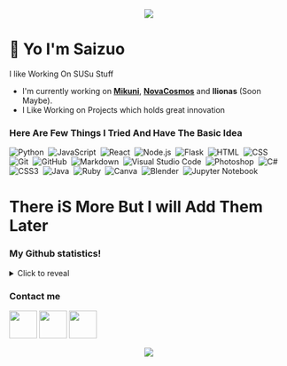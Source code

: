 <div align="center"><img src="https://cdn.discordapp.com/attachments/889523668252753931/909351868419956826/waneella-11.gif"></div>

# 👋 Yo I'm Saizuo

I like Working On SUSu Stuff

- I'm currently working on [**Mikuni**](https://mikuni.tech), [**NovaCosmos**](https://novacosmos.live) and **Ilionas** (Soon Maybe).
- I Like Working on Projects which holds great innovation

### Here Are Few Things I Tried And Have The Basic Idea 

![Python](https://img.shields.io/badge/-Python-6a5b89?style=for-the-badge&logo=python)&nbsp;
![JavaScript](https://img.shields.io/badge/-JavaScript-6a5b89?style=for-the-badge&logo=javascript)&nbsp;
![React](https://img.shields.io/badge/-React-6a5b89?style=for-the-badge&logo=react)&nbsp;
![Node.js](https://img.shields.io/badge/-Node.js-6a5b89?style=for-the-badge&logo=node.js)&nbsp;
![Flask](https://img.shields.io/badge/-Flask-6a5b89?style=for-the-badge&logo=flask)&nbsp;
![HTML](https://img.shields.io/badge/-HTML-6a5b89?style=for-the-badge&logo=HTML5)&nbsp;
![CSS](https://img.shields.io/badge/-CSS-6a5b89?style=for-the-badge&logo=CSS3&logoColor=1572B6)&nbsp;
![Git](https://img.shields.io/badge/-Git-6a5b89?style=for-the-badge&logo=git)&nbsp;
![GitHub](https://img.shields.io/badge/-GitHub-6a5b89?style=for-the-badge&logo=github)&nbsp;
![Markdown](https://img.shields.io/badge/-Markdown-6a5b89?style=for-the-badge&logo=markdown)&nbsp;
![Visual Studio Code](https://img.shields.io/badge/-Visual%20Studio%20Code-6a5b89?style=for-the-badge&logo=visual-studio-code&logoColor=007ACC)&nbsp;
![Photoshop](https://img.shields.io/badge/-Photoshop-6a5b89?style=for-the-badge&logo=adobe-photoshop)&nbsp;
![C#](https://img.shields.io/badge/c%23-6a5b89.svg?style=for-the-badge&logo=c-sharp&logoColor=white)&nbsp;
![CSS3](https://img.shields.io/badge/css3-6a5b89.svg?style=for-the-badge&logo=css3&logoColor=white)&nbsp;
![Java](https://img.shields.io/badge/java-6a5b89.svg?style=for-the-badge&logo=java&logoColor=white)&nbsp;
![Ruby](https://img.shields.io/badge/ruby-6a5b89.svg?style=for-the-badge&logo=ruby&logoColor=white)&nbsp;
![Canva](https://img.shields.io/badge/Canva-6a5b89.svg?style=for-the-badge&logo=Canva&logoColor=white)&nbsp;
![Blender](https://img.shields.io/badge/blender-6a5b89.svg?style=for-the-badge&logo=blender&logoColor=white)&nbsp;
![Jupyter Notebook](https://img.shields.io/badge/jupyter-6a5b89.svg?style=for-the-badge&logo=jupyter&logoColor=white)&nbsp;
# There iS More But I will Add Them Later

### My Github statistics!

<details>
  <summary>Click to reveal</summary>
  <div>
    <br>
    <img src="https://github-readme-stats.vercel.app/api?username=Saizuo&show_icons=true&theme=radical&count_private=true&include_all_commits=true">
    <img src="https://github-readme-streak-stats.herokuapp.com/?user=Saizuo&theme=radical">
    <img src="https://github-readme-stats.vercel.app/api/top-langs/?username=Saizuo&theme=radical">
  </div>
</details>

### Contact me

<a href="https://discord.com/users/532177714203852800"><img height="50px" src="https://cdn.discordapp.com/attachments/859335247547990026/902790616864415744/discord_logo.png" /></a>
<a href="https://twitter.com/Saizuo"><img height="50px" src="https://1000logos.net/wp-content/uploads/2017/06/Twitter-Logo.png" /></a>
<a href="mailto:jhaakash177@gmail.com"><img height="50px" src="https://cdn.discordapp.com/attachments/859335247547990026/902794064863326228/gmail_logo_better.png" /></a>

<div align="center"><img src="https://cdn.discordapp.com/attachments/889523668252753931/909351637888417802/7db4f675de8ebfcee294b2fc7d1e6452.gif"></div>


